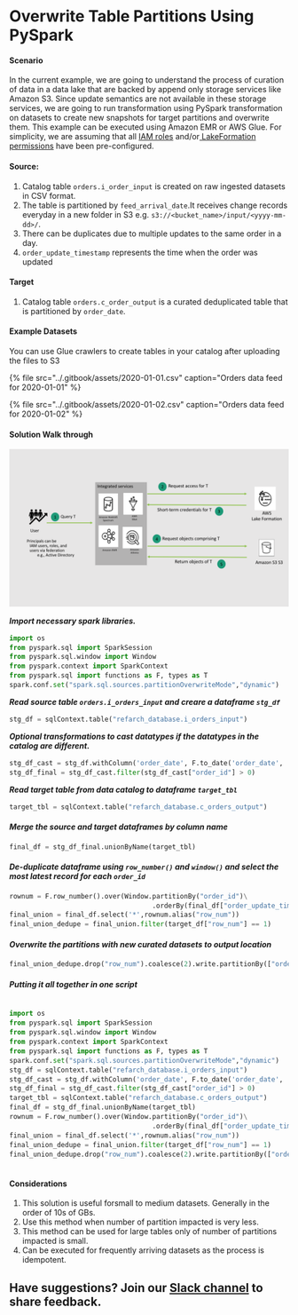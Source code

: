 # Overwrite Table Partitions Using PySpark

#### Scenario

In the current example, we are going to understand the process of curation of data in a data lake that are backed by append only storage services like Amazon S3. Since update semantics are not available in these storage services, we are going to run transformation using PySpark transformation on  datasets to create new snapshots for  target partitions and overwrite them.  This example can be executed using Amazon EMR or AWS Glue. For simplicity, we are assuming that all [IAM roles](../data-security-and-access-control-architecture/data-security-and-access-control-using-iam.md) and/or[ LakeFormation permissions](../data-security-and-access-control-architecture/fine-grained-access-control-with-amazon-lake-formation.md) have been pre-configured. 

#### **Source:**

1. Catalog table `orders.i_order_input` is created on raw ingested datasets in CSV format. 
2. The table is partitioned by `feed_arrival_date`.It receives change records everyday in a new folder in S3 e.g. `s3://<bucket_name>/input/<yyyy-mm-dd>/`.
3. There can be duplicates due to multiple updates to the same order in a day.
4.  `order_update_timestamp` represents the time when the order was updated

#### Target

1. Catalog table `orders.c_order_output` is a curated  deduplicated table  that is  partitioned by `order_date`.

#### Example Datasets 

You can use Glue crawlers to create tables in your catalog after uploading the files to S3

{% file src="../.gitbook/assets/2020-01-01.csv" caption="Orders data feed for 2020-01-01" %}

{% file src="../.gitbook/assets/2020-01-02.csv" caption="Orders data feed for 2020-01-02" %}

#### Solution Walk through

![](../.gitbook/assets/image%20%283%29.png)

_**Import necessary spark libraries.**_

```python
import os
from pyspark.sql import SparkSession
from pyspark.sql.window import Window
from pyspark.context import SparkContext
from pyspark.sql import functions as F, types as T
spark.conf.set("spark.sql.sources.partitionOverwriteMode","dynamic")
```

_**Read source table `orders.i_orders_input` and creare a dataframe `stg_df`**_

```python
stg_df = sqlContext.table("refarch_database.i_orders_input")
```

_**Optional transformations to cast datatypes if the datatypes in the catalog are different.**_

```python
stg_df_cast = stg_df.withColumn('order_date', F.to_date('order_date', 'yyyy-MM-dd HH:mm:ss')).withColumn('order_update_timestamp', F.to_timestamp('order_update_timestamp', 'yyyy-MM-dd HH:mm:ss')).filter(stg_df["feed_arrival_date"] == '2020-01-02')
stg_df_final = stg_df_cast.filter(stg_df_cast["order_id"] > 0) 

```

_**Read target table from data catalog to dataframe `target_tbl`**_

```python
target_tbl = sqlContext.table("refarch_database.c_orders_output")
```

#### _Merge the source and target dataframes by column name_

```python
final_df = stg_df_final.unionByName(target_tbl)
```

#### _De-duplicate  dataframe using `row_number()` and `window()` and select the most latest record for each `order_id`_

```python
rownum = F.row_number().over(Window.partitionBy("order_id")\
									.orderBy(final_df["order_update_timestamp"].desc()))
final_union = final_df.select('*',rownum.alias("row_num"))
final_union_dedupe = final_union.filter(target_df["row_num"] == 1)
```

#### _**Overwrite the partitions with new curated datasets to output location**_

```python
final_union_dedupe.drop("row_num").coalesce(2).write.partitionBy(["order_date"]).mode("overwrite").parquet("s3://<YOUR_BUCKET>/output")
```

#### _Putting it all together in one script_

```python

import os
from pyspark.sql import SparkSession
from pyspark.sql.window import Window
from pyspark.context import SparkContext
from pyspark.sql import functions as F, types as T
spark.conf.set("spark.sql.sources.partitionOverwriteMode","dynamic")
stg_df = sqlContext.table("refarch_database.i_orders_input")
stg_df_cast = stg_df.withColumn('order_date', F.to_date('order_date', 'yyyy-MM-dd HH:mm:ss')).withColumn('order_update_timestamp', F.to_timestamp('order_update_timestamp', 'yyyy-MM-dd HH:mm:ss')).filter(stg_df["feed_arrival_date"] == '2020-01-02')
stg_df_final = stg_df_cast.filter(stg_df_cast["order_id"] > 0) 
target_tbl = sqlContext.table("refarch_database.c_orders_output")
final_df = stg_df_final.unionByName(target_tbl)
rownum = F.row_number().over(Window.partitionBy("order_id")\
									.orderBy(final_df["order_update_timestamp"].desc()))
final_union = final_df.select('*',rownum.alias("row_num"))
final_union_dedupe = final_union.filter(target_df["row_num"] == 1)
final_union_dedupe.drop("row_num").coalesce(2).write.partitionBy(["order_date"]).mode("overwrite").parquet("s3://<YOUR_BUCKET>/output")
    
```

#### Considerations

1. This solution is useful forsmall to medium datasets. Generally in the order of 10s of GBs.
2. Use this method when number of partition impacted is very less.
3. This method can be used for large tables only of number of partitions impacted is small. 
4. Can be executed for frequently arriving datasets as the process is idempotent.

## Have suggestions? Join our [Slack channel](https://join.slack.com/t/cat-cwp4274/shared_invite/zt-e2ztjpgw-Bugw46iXsLbZ~V54AljWsA) to  share feedback.

